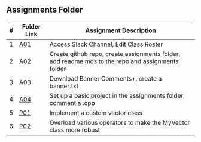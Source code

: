 ##  Assignments Folder

|   #   | Folder Link | Assignment Description |
| :---: | ----------- | ---------------------- |
|   1   | [A01](https://github.com/Majestic-Joker/2143-OOP-Beaty/tree/main/Assignments/A01) | Access Slack Channel, Edit Class Roster |
|   2   | [A02](https://github.com/Majestic-Joker/2143-OOP-Beaty/tree/main/Assignments/A02) | Create github repo, create assignments folder, add readme.mds to the repo and assignments folder |
|   3   | [A03](https://github.com/Majestic-Joker/2143-OOP-Beaty/tree/main/Assignments/A03) | Download Banner Comments+, create a banner.txt |
|   4   | [A04](https://github.com/Majestic-Joker/2143-OOP-Beaty/tree/main/Assignments/A04) | Set up a basic project in the assignments folder, comment a .cpp |
|   5   | [P01](./P01) | Implement a custom vector class |
|   6   | [P02](./P02) | Overload various operators to make the MyVector class more robust |
